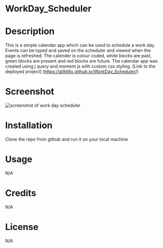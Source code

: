 # WorkDay_Scheduler
# Description 
This is a simple calendar app which can be used to schedule a work day. Events can be typed and saved on the scheduler and viewed when the page is refreshed. The calender is colour coded, white blocks are past, green blocks are present and red blocks are future. The calendar app was created using j query and moment js with custom css styling. 
[Link to the deployed project] (https://al946x.github.io/WorkDay_Scheduler/)

# Screenshot 
![screenshot of work day scheduler](assets/images/screenshot.png/ "Screen shot of work day scheduler")

# Installation
Clone the repo from github and run it on your local machine

# Usage
N/A

# Credits
N/A

# License
N/A

